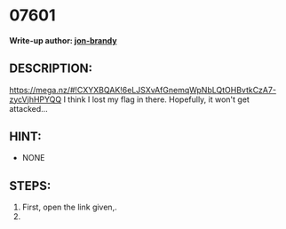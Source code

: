 # 07601
#### Write-up author: [jon-brandy](https://github.com/jon-brandy)
## DESCRIPTION:
https://mega.nz/#!CXYXBQAK!6eLJSXvAfGnemqWpNbLQtOHBvtkCzA7-zycVjhHPYQQ I think I lost my flag in there. Hopefully, it won't get attacked...
## HINT:
- NONE
## STEPS:
1. First, open the link given,.
2. 
